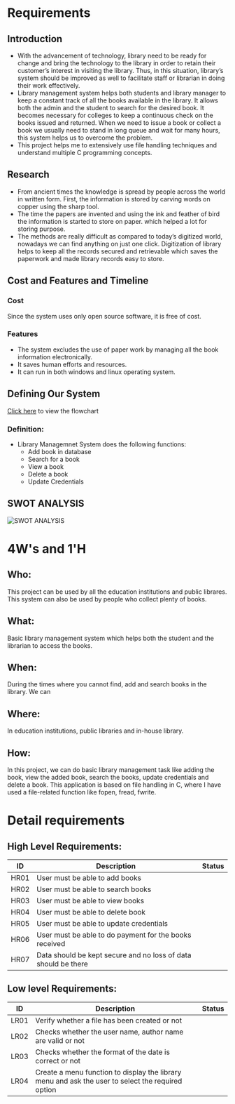 # Requirements

## Introduction

* With the advancement of technology, library need to be ready for change and bring the technology to the library in order to retain their customer’s interest in visiting the library. Thus, in this situation, library’s system should be improved as well to facilitate staff or librarian in doing their work effectively.
* Library management system helps both students and library manager to keep a constant track of all the books available in the library. It allows both the admin and the student to search for the desired book. It becomes necessary for colleges to keep a continuous check on the books issued and returned. When we need to issue a book or collect a book we usually need to stand in long queue and wait for many hours, this system helps us to overcome the problem.
* This project helps me to extensively use file handling techniques and understand multiple C programming concepts.

## Research

* From ancient times the knowledge is spread by people
across the world in written form. First, the information is stored by carving words on copper using the sharp tool.
* The time the papers are invented and using the ink and feather of bird the information is started to store on paper.
which helped a lot for storing purpose.
* The methods are really difficult as compared to today’s digitized world, nowadays we can find anything on just one click. Digitization of library helps to keep all the records secured and retrievable which saves the paperwork and made library records easy to store. 

## Cost and Features and Timeline

### Cost

Since the system uses only open source software, it is free of cost.

### Features

* The system excludes the use of paper work by managing all the book information electronically.
* It saves human efforts and resources.
* It can run in both windows and linux operating system.

## Defining Our System

[Click here](https://github.com/Veerapaneni-Deepika/StepIn_program/blob/main/1_Requirements/Define_System_pic.png ) to view the flowchart

### Definition:
* Library Managemnet System does the following functions:
    + Add book in database
    + Search for a book
    + View a book
    + Delete a book
    + Update Credentials

## SWOT ANALYSIS
![SWOT ANALYSIS](https://github.com/Veerapaneni-Deepika/StepIn_program/blob/main/1_Requirements/SWOT%20Analysis.png)

# 4W&#39;s and 1&#39;H

## Who:

This project can be used by all the education institutions and public librares. This system can also be used by people who collect plenty of books.

## What:

Basic library management system which helps both the student and the librarian to access the books.

## When:

During the times where you cannot find, add and search books in the library. We can 

## Where:

In education institutions, public libraries and in-house library.

## How:

In this project, we can do basic library management task like adding the book, view the added book, search the books, update credentials and delete a book. This application is based on file handling in C, where I have used a file-related function like fopen, fread, fwrite.

# Detail requirements
## High Level Requirements:

| ID | Description | Status |
| --- | --- | --- |
| HR01 | User must be able to add books | |
| HR02 | User must be able to search books | |
| HR03 | User must be able to view books | |
| HR04 | User must be able to delete book | |
| HR05 | User must be able to update credentials | |
| HR06 | User must be able to do payment for the books received| |
| HR07 | Data should be kept secure and no loss of data should be there| |

##  Low level Requirements:

| ID | Description | Status |
| --- | --- | --- |
| LR01 | Verify whether a file has been created or not | |
| LR02 | Checks whether the user name, author name are valid or not | |
| LR03 | Checks whether the format of the date is correct or not | |
| LR04 | Create a menu function to display the library menu and ask the user to select the required option | |
